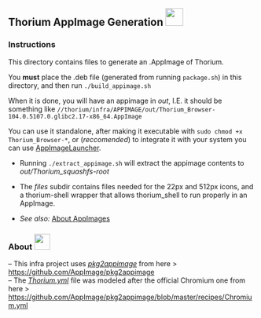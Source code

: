 ## Thorium AppImage Generation <img src="https://raw.githubusercontent.com/Alex313031/Thorium/main/logos/STAGING/Appimage_Logo.svg" width="36">

### Instructions
This directory contains files to generate an .AppImage of Thorium.

You __must__ place the .deb file (generated from running `package.sh`) in this directory, and then run `./build_appimage.sh`

When it is done, you will have an appimage in *out*, I.E. it should be something like `//thorium/infra/APPIMAGE/out/Thorium_Browser-104.0.5107.0.glibc2.17-x86_64.AppImage`

You can use it standalone, after making it executable with `sudo chmod +x Thorium_Browser-*`, or (*reccomended*) to integrate it with your system you can use [AppImageLauncher](https://github.com/TheAssassin/AppImageLauncher).

 - Running `./extract_appimage.sh` will extract the appimage contents to *out/Thorium_squashfs-root*
 - The *files* subdir contains files needed for the 22px and 512px icons, and a thorium-shell wrapper that allows thorium_shell to run properly in an AppImage.

 - *See also:* [About AppImages](https://appimage.org/)

### About <img src="https://github.com/Alex313031/Thorium/blob/main/logos/NEW/thorium_infra_256.png" width="32">
&ndash; This infra project uses [*pkg2appimage*](https://github.com/AppImage/pkg2appimage/blob/master/pkg2appimage) from here > https://github.com/AppImage/pkg2appimage \
&ndash; The [*Thorium.yml*](https://github.com/Alex313031/Thorium/blob/main/infra/APPIMAGE/Thorium.yml) file was modeled after the official Chromium one from here > https://github.com/AppImage/pkg2appimage/blob/master/recipes/Chromium.yml
